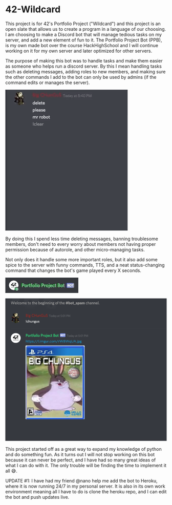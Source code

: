 # 42-Wildcard
This project is for 42's Portfolio Project ("Wildcard") and this project is an open slate that allows us to create a program in a language of our choosing. I am choosing to make a Discord bot that will manage tedious tasks on my server, and add a new element of fun to it. The Portfolio Project Bot (PPB), is my own made bot over the course HackHighSchool and I will continue working on it for my own server and later optimized for other servers.

The purpose of making this bot was to handle tasks and make them easier as someone who helps run a discord server. By this I mean handling tasks such as deleting messages, adding roles to new members, and making sure the other commands I add to the bot can only be used by admins (if the command edits or manages the server). 

![](clear_msg.gif)

By doing this I spend less time  deleting messages, banning troublesome members, don't need to every worry about members not having proper permission because of autorole, and other micro-managing tasks.


Not only does it handle some more important roles, but it also add some spice to the server with funny commands, TTS, and a neat status-changing command that changes the bot's game played every X seconds.

![](game_status.gif)

![](chungus.png)

This project started off as a great way to expand my knowledge of python and do something fun. As it turns out I will not stop working on this bot because it can never be perfect, and I have had so many great ideas of what I can do with it. The only trouble will be finding the time to implement it all 😅.

UPDATE #1: I have had my friend @nano help me add the bot to Heroku, where it is now running 24/7 in my personal server. It is also in its own work environment meaning all I have to do is clone the heroku repo, and I can edit the bot and push updates live.
